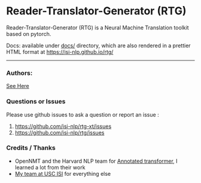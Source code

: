 # Reader-Translator-Generator (RTG)  

Reader-Translator-Generator (RTG) is a Neural Machine Translation toolkit based on pytorch. 

Docs: available under [docs/](docs/index.adoc) directory, which are also rendered in a prettier HTML format at https://isi-nlp.github.io/rtg/    

---------
### Authors:
[See Here](https://github.com/isi-nlp/rtg-xt/graphs/contributors)

### Questions or Issues 

Please use github issues to ask a question or report an issue :
1. https://github.com/isi-nlp/rtg-xt/issues 
2. https://github.com/isi-nlp/rtg/issues

### Credits / Thanks
+ OpenNMT and the Harvard NLP team for [Annotated transformer](http://nlp.seas.harvard.edu/2018/04/03/attention.html), I learned a lot from their work
+ [My team at USC ISI](https://www.isi.edu/research_groups/nlg/people) for everything else
